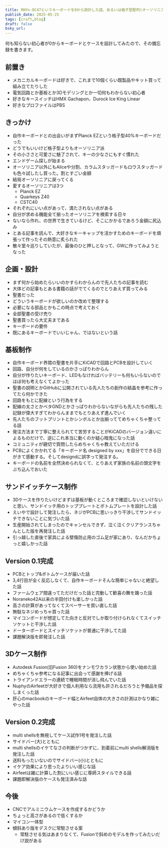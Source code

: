 ```yaml
---
title: RHYn-OC47というキーボードを0から設計した話、あるいは格子型配列(オーソリニア)の魅力
publish_date: 2025-05-25
tags: [craft,blog]
draft: false
bsky_url: 
---
```


何も知らない初心者が0からキーボードとケースを設計してみたので、その備忘録を書きます。

## 前置き

- メカニカルキーボードは好きで、これまで10個くらい既製品やキット買って組み立てたりした
- 電気回路とか基板とか3Dモデリングとか一切何もわからない初心者
- 好きなキースイッチはHMX Gachapon、Durock Ice King Linear
- 好きなプロファイルはPBS

## きっかけ

- 自作キーボードとの出会いがまずPlanck EZという格子型40%キーボードだった
- どうでもいいけど格子型よりもオーソリニア派
- その小ささと可愛さに魅了されて、キーの少なさにもすぐ慣れた
- エンドゲーム探しが始まる
- オーソリニア以外にもAliceや分割、カラムスタッガードもロウスタッガードも色々試したし買った。割とすごい金額
- 結局オーソリニアに戻ってくる
- 愛するオーソリニアは3つ
  - Planck EZ
  - Quarkeys Z40
  - CSTC40
- それぞれにいい点があって、満たされない点がある
- 自分が求める機能全て揃ったオーソリニアを検索する日々
- ないなら作れ、の世界で生きているけど、そこにかかるであろう金額に尻込み
- とある記事を読んで、大好きなキーキャップを活かすためのキーボードを頑張って作ったその熱意に炙られた
- 散々堂々巡りしていたが、最後のひと押しとなって、GWに作ってみようとなった

## 企画・設計

- まず何から始めたらいいのかすらわからんので先人たちの記事を読む
- 大体どの記事もとある書籍の話がでてくるのでとりあえず買ってみる
- 聖書だった
- どういうキーボードが欲しいのか改めて整理する
- 必要になる部品とかもこの時点で考えておく
- 全部聖書の受け売り
- 聖書買ったら大丈夫まである
- キーボードの要件
- 既にあるキーボードでいいじゃん、ではないという話

## 基板制作

- 自作キーボード界隈の聖書を片手にKiCADで回路とPCBを設計していく
- 回路、自分が何をしているのかさっぱりわからん
- 自分が作りたいキーボード、LEDもなければバッテリーも何もいらないのでほぼ何も考えなくてよかった
- 聖書の説明とかGitHubに公開されている先人たちの創作の結晶を参考に作ってたら何かできた
- 回路をもとに配線という行為をする
- 配線の太さとかベタGNDとかさっぱりわからないながらも先人たちの残した記録が偉大すぎてわからんままでもとりあえず進んでいく
- 先人たちのフットプリントとかシンボルとか出揃っててめちゃくちゃ整ってる話
- 発注方法まで丁寧に整えられてて苦労することがKiCADのバージョン違いによるものだけで、逆にこれ本当に動くのか疑心暗鬼になった話
- コミュニティが親切で質問したらめちゃくちゃ教えていただける
- PCBによくかかれてる「キーボード名 designed by xxx」を自分でできる日がきて感動する。そしてdesigndに誤字って発注する。
- キーボードの名前を全然決められなくて、とりあえず家族の名前の頭文字をぶち込んでおいた

## サンドイッチケース制作

- 3Dケースを作りたいけどまずは基板が動くところまで確認しないといけないと思い、サンドイッチ用のトッププレートとボトムプレートを設計した話
- えいやで設計して発注したら、ネジがPCBに思いっきり干渉してサンドイッチできないことに気づいた話
- 生産開始されてしまったのでキャンセルできず、泣く泣くクリアランスちゃんとした版を再発注した話
- 引っ越した直後で家具による壁傷防止用のゴム足が家にあり、なんだかちょっと嬉しかった話

## Version 0.1完成

- PCBとトップ&ボトムケースが届いた話
- 3,4行目が全く反応しなくて、自作キーボードそんな簡単じゃないと絶望した話
- ファームウェア間違ってただけだった話と完動して歓喜の舞を踊った話
- Noraneko42A以来の半田付けも楽しかった話
- 高さの計算があってなくてスペーサーを買い直した話
- 無駄なネジめっちゃ買った話
- マイコンボードが想定してた向きと反対でしか取り付けられなくてスイッチソケットと干渉した話
- ドーターボードとスイッチソケットが普通に干渉してた話
- 課題解決版を即発注した話

## 3Dケース制作

- Autodesk Fusion(旧Fusion 360)をナンモワカラン状態から使い始めた話
- めちゃくちゃ参考になる記事に出会って感謝を捧げる話
- トライアンドエラーの連続で睡眠時間が消し飛んでいた話
- NuphyのAirfeetが大好きで個人利用なら流用も許されるだろうと予備品を探しまくった話
- 肝心のmacbookのキーボード幅とAirfeet自体の大きさの計測はかなり雑にやった話

## Version 0.2完成

- multi shellsを無視してケース試作1号を発注した話
- サイドバー(大)とともに
- multi shellsのイケてなさの判断がつかずに、到着前にmulti shells解消版を発注した話
- 送料もったいないのでサイドバー(小)とともに
- イケア効果により思ったよりいい感じな話
- Airfeetは雑に計算した割にいい感じに尊師スタイルできる話
- 課題即解決版のケースも発注済みな話

## 今後

- CNCでアルミニウムケースを作成するかどうか
- ちょっと高さがあるので低くするか
- マイコン一体型
- 傾斜あり版をデスクに常駐させる案
  - 常駐させる気はあまりなくて、Fusionで斜めのモデルを作ってみたいだけ説がある
